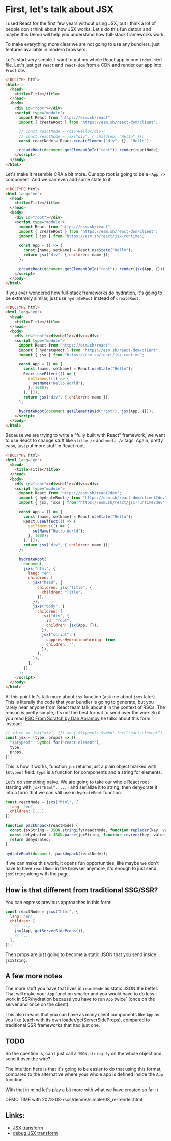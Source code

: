 # First, let's talk about JSX

I used React for the first few years without using JSX, but I think a lot of people don't think about how JSX works. Let's do this fun detour and maybe this Demo will help you understand how full-stack frameworks work.

To make everything more clear we are not going to use any bundlers, just features available in modern browsers.

Let's start very simple. I want to put my whole React app in one `index.html` file. Let's just get `react` and `react-dom` from a CDN and render our app into `#root` div.

<!-- /Users/jlarky/Public/github/JLarky/slides/2023-08-rscs/demos/simple/01_start.html -->

```html
<!DOCTYPE html>
<html>
  <head>
    <title>Title</title>
  </head>
  <body>
    <div id="root"></div>
    <script type="module">
      import React from "https://esm.sh/react";
      import { createRoot } from "https://esm.sh/react-dom/client";

      // const reactNode = <div>Hello</div>;
      // const reactNode = jsx("div", { children: "Hello" });
      const reactNode = React.createElement("div", {}, "Hello");

      createRoot(document.getElementById("root")).render(reactNode);
    </script>
  </body>
</html>
```

Let's make it resemble CRA a bit more. Our app root is going to be a `<App />` component. And we can even add some state to it.

<!-- /Users/jlarky/Public/github/JLarky/slides/2023-08-rscs/demos/simple/03_app.html -->

```html
<!DOCTYPE html>
<html lang="en">
  <head>
    <title>Title</title>
  </head>
  <body>
    <div id="root"></div>
    <script type="module">
      import React from "https://esm.sh/react";
      import { createRoot } from "https://esm.sh/react-dom/client";
      import { jsx } from "https://esm.sh/react/jsx-runtime";

      const App = () => {
        const [name, setName] = React.useState("Hello");
        return jsx("div", { children: name });
      };

      createRoot(document.getElementById("root")).render(jsx(App, {}));
    </script>
  </body>
</html>
```

If you ever wondered how full-stack frameworks do hydration, it's going to be extremely similar, just use `hydrateRoot` instead of `createRoot`.

<!-- /Users/jlarky/Public/github/JLarky/slides/2023-08-rscs/demos/simple/04_hydrate.html -->

```html
<!DOCTYPE html>
<html lang="en">
  <head>
    <title>Title</title>
  </head>
  <body>
    <div id="root"><div>Hello</div></div>
    <script type="module">
      import React from "https://esm.sh/react";
      import { hydrateRoot } from "https://esm.sh/react-dom/client";
      import { jsx } from "https://esm.sh/react/jsx-runtime";

      const App = () => {
        const [name, setName] = React.useState("Hello");
        React.useEffect(() => {
          setTimeout(() => {
            setName("Hello World");
          }, 1000);
        }, []);
        return jsx("div", { children: name });
      };

      hydrateRoot(document.getElementById("root"), jsx(App, {}));
    </script>
  </body>
</html>
```

Because we are trying to write a "fully built with React" framework, we want to use React to change stuff like `<title />` and `<meta />` tags. Again, pretty easy, just put more stuff in React root.

<!-- /Users/jlarky/Public/github/JLarky/slides/2023-08-rscs/demos/simple/06_react18.html -->

```html
<!DOCTYPE html>
<html lang="en">
  <head>
    <title>Title</title>
  </head>
  <body>
    <div id="root"><div>Hello</div></div>
    <script type="module">
      import React from "https://esm.sh/react?dev";
      import { hydrateRoot } from "https://esm.sh/react-dom/client?dev";
      import { jsx, jsxs } from "https://esm.sh/react/jsx-runtime?dev";

      const App = () => {
        const [name, setName] = React.useState("Hello");
        React.useEffect(() => {
          setTimeout(() => {
            setName("Hello World");
          }, 1000);
        }, []);
        return jsx("div", { children: name });
      };

      hydrateRoot(
        document,
        jsxs("html", {
          lang: "en",
          children: [
            jsx("head", {
              children: jsx("title", {
                children: "Title",
              }),
            }),
            jsxs("body", {
              children: [
                jsx("div", {
                  id: "root",
                  children: jsx(App, {}),
                }),
                jsx("script", {
                  suppressHydrationWarning: true,
                  children: "",
                }),
              ],
            }),
          ],
        })
      );
    </script>
  </body>
</html>
```

At this point let's talk more about `jsx` function (ask me about `jsxs` later). This is literally the code that your bundler is going to generate, but you rarely hear anyone from React team talk about it in the context of RSCs. The reason is pretty simple, it's not the best format to send over the wire. So if you read [RSC From Scratch by Dan Abramov](https://github.com/reactwg/server-components/discussions/5) he talks about this form instead:

```js
// <div> => jsx("div", {}) => { $$typeof: Symbol.for("react.element"), type: "div", props: {} }
const jsx = (type, props) => ({
  "$$typeof": Symbol.for("react.element"),
  type,
  props,
});
```

This is how it works, function `jsx` returns just a plain object marked with `$$typeof` field. `type` is a function for components and a string for elements.

Let's do something naive. We are going to take our whole React root starting with `jsx("html", ...)` and serialize it to string, then dehydrate it into a form that we can still use in `hydrateRoot` function.

<!-- /Users/jlarky/Public/github/JLarky/slides/2023-08-rscs/demos/simple/08_serialize.html -->

```js
const reactNode = jsxs("html", {
  lang: "en",
  children: [...],
});

function packUnpack(reactNode) {
  const jsxString = JSON.stringify(reactNode, function replacer(key, value) {}, 2);
  const dehydrated = JSON.parse(jsxString, function reviver(key, value) {});
  return dehydrated;
}

hydrateRoot(document, packUnpack(reactNode));
```

If we can make this work, it opens fun opportunities, like maybe we don't have to have `reactNode` in the browser anymore, it's enough to just send `jsxString` along with the page.

## How is that different from traditional SSG/SSR?

You can express previous approaches in this form:

```js
const reactNode = jsxs("html", {
  lang: "en",
  children: [
    // ...,
    jsx(App, getServerSideProps()),
    // ...
  ],
});
```

Then props are just going to become a static JSON that you send inside `jsxString`.

## A few more notes

The more stuff you have that lives in `reactNode` as static JSON the better. That will make your `App` function smaller and you would have to do less work in SSR/hydration because you have to run `App` twice` (once on the server and once on the client).

This also means that you can have as many client components like `App` as you like (each with its own loader/getServerSideProps), compared to traditional SSR frameworks that had just one.

## TODO

So the question is, can I just call a `JSON.stringify` on the whole object and send it over the wire?

The intuition here is that it's going to be easier to do that using this format, compared to the alternative where your whole app is defined inside the `App` function.

With that in mind let's play a bit more with what we have created so far :)

DEMO TIME with 2023-08-rscs/demos/simple/08_re-render.html

## Links:

- [JSX transform](https://github.com/reactjs/rfcs/blob/createlement-rfc/text/0000-create-element-changes.md)
- [debug JSX transform](https://www.typescriptlang.org/play?target=99&jsx=4&ssl=1&ssc=1&pln=3&pc=1#code/PTAEGUFNNAXALGA6AUuOBDARqA9gOzkVACcBLAc3llAAcN8YAzXEomXAV1lu6QCh+wAFTD+oYaADqiQhlBoAGqEgAbSAFtI+GvAwBnUBs6rYZWutABjeGVUATEtoA0C8Mv0BPHRgAeoMkMrXA1aO0h7OFxQACt9X30ACgBKcUkASSZ2N2UbO0dtUAwnUH1YDDMrVwQOEntINgB3AkBMAhobBgpIV31ozy5Qe1bdDAA3GFho-VpIKzImTyLQAGtITwEJYH5IX1pWGiZOfCszAghyypTQAG9xUkhYThJCRLvQUAAeag1VAD4396fRAYSLAf6AwEfLC4eyLMEAj7Ab5-O6pAC+ghEYgk0lkSyUKnUWh0oD0hgADHg2ABGay2BxOfCuAleHz+QLWEJhdSRSaxeIpNKgdKEBAcqwGbrZPIOAKGeT6Mj4CiWAk7WhOfSKs4ICqkjC0Gb4Qx8+C4WUMIokEgYdZCgBKkAwJ0GuEg+nwbRW+FwjVAjT0NBqVpti2CWkMTBIIR60SdNjp+VKZpMkWms3mi3kqztm22u32oEOx1OhAAIt4MBoyFYrrd3k5Hs9QK8IV9YD9wRCbgBtAFt4Gg37OfuQ6Gw0Dw7ugAC6GLbSI7KPe6P4QA)
